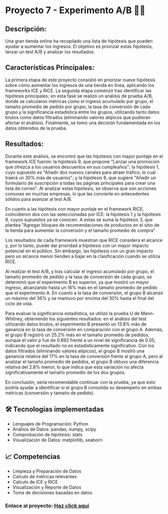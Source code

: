 # Proyecto 7 - Experimento A/B 🧪🧪  

## Descripción: 
Una gran tienda online ha recopilado una lista de hipótesis que pueden ayudar a aumentar los ingresos. El objetivo es priorizar estas hipótesis, lanzar un test A/B y analizar los resultados. 

## Características Principales: 
La primera etapa de este proyecto consistió en priorizar nueve hipótesis sobre cómo aumentar los ingresos de una tienda en línea, aplicando los frameworks ICE y RICE. La segunda etapa comenzó tras identificar las hipótesis principales; en esta fase se realizó un análisis de prueba A/B, donde se calcularon métricas como el ingreso acumulado por grupo, el tamaño promedio de pedido por grupo, la tasa de conversión de cada grupo y la significancia estadística entre los grupos, utilizando tanto datos brutos como datos filtrados (eliminando valores atípicos que pudieran afectar el análisis). Finalmente, se tomó una decisión fundamentada en los datos obtenidos de la prueba.

## Resultados:
Durante este análisis, se encontró que las hipótesis con mayor puntaje en el framework ICE fueron: la hipótesis 9, que propone "Lanzar una promoción que ofrezca a los usuarios descuentos en sus cumpleaños"; la hipótesis 1, cuyo supuesto es "Añadir dos nuevos canales para atraer tráfico, lo cual traerá un 30% más de usuarios"; y la hipótesis 8, que sugiere "Añadir un formulario de suscripción a todas las páginas principales para crear una lista de correo". Al analizar estas hipótesis, se observa que son acciones comunes en muchas empresas, lo que las convierte en antecedentes sólidos para avanzar al test A/B.

En cuanto a las hipótesis con mayor puntaje en el framework RICE, coincidieron dos con las seleccionadas por ICE: la hipótesis 1 y la hipótesis 8, cuyos supuestos ya se conocen. A estas se suma la hipótesis 3, que plantea "Agregar bloques de recomendaciones de productos en el sitio de la tienda para aumentar la conversión y el tamaño promedio de compra".

Los resultados de cada framework muestran que RICE considera el alcance y, por lo tanto, puede dar prioridad a hipótesis con un mayor impacto potencial en el público. Sin embargo, las hipótesis con un gran impacto pero un alcance menor tienden a bajar en la clasificación cuando se utiliza RICE.

Al realizar el test A/B, y tras calcular el ingreso acumulado por grupo, el tamaño promedio de pedido y la tasa de conversión de cada grupo, se determinó que el experimento B es superior, ya que mostró un mayor ingreso, alcanzando hasta un 16% más en el tamaño promedio de pedido que el experimento A. En cuanto a la tasa de conversión, el grupo B alcanzó un máximo del 36% y se mantuvo por encima del 30% hasta el final del ciclo de vida.

Para evaluar la significancia estadística, se utilizó la prueba U de Mann-Whitney, obteniendo los siguientes resultados: en el análisis del test utilizando datos brutos, el experimento B presentó un 13.8% más de ganancia en la tasa de conversión en comparación con el grupo A. Además, el grupo B registró un 25.2% más en el tamaño promedio de pedidos, aunque el valor p fue de 0.692 frente a un nivel de significancia de 0.05, indicando que el resultado no es estadísticamente significativo. 
Con los datos filtrados (eliminando valores atípicos), el grupo B mostró una ganancia relativa del 17% en la tasa de conversión frente al grupo A, pero al analizar el tamaño promedio de pedidos, el grupo B obtuvo una diferencia relativa del 2.8% menor, lo que indica que esta variación no afecta significativamente el tamaño promedio de los dos grupos.

En conclusión, sería recomendable continuar con la prueba, ya que esto podría ayudar a identificar si el grupo B consolida su desempeño en ambas métricas (conversión y tamaño de pedido).

## 🛠️ Tecnologías implementadas
* Lenguajes de Programación: Python
* Análisis de Datos: pandas, numpy, scipy
* Comprobación de hipótesis: stats
* Visualización de Datos: matplotlib, seaborn

## 📈 Competencias
* Limpieza y Preparación de Datos
* Calculo de metricas relevantes
* Calculo de ICE y RICE 
* Visualización y Reporte de Datos
* Toma de decisiones basadas en datos

### Enlace al proyecto: [Haz click aquí](https://github.com/Hectorcidps/Portfolio_DA/blob/master/Proyecto%207%20-%20Experimento%20A%20B/Experimento%20A%20B.ipynb)
